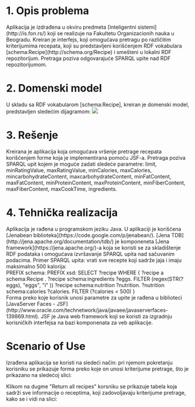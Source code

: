 <h1> 1. Opis problema </h1>
Aplikacija je izdrađena u okviru predmeta [Inteligentni sistemi](http://is.fon.rs/) koji se realizuje na Fakultetu Organizacionih nauka u Beogradu. Kreiran je interfejs, koji omogućava pretragu po različitim kriterijumima recepata, koji su predstavljeni korišćenjem RDF vokabulara [schema:Recipe](http://schema.org/Recipe) i smešteni u lokalni RDF repozitorijum. Pretraga poziva odgovarajuće SPARQL upite nad RDF repozitorijumom.	      

<h1> 2. Domenski model </h1>
U skladu sa RDF vokabularom [schema:Recipe], kreiran je domenski model, predstavljen sledećim dijagramom:
 
 <img src="https://github.com/jelicatus/InteligetniPretraga/blob/master/domenskiModelIntFinalni.png" />

<h1> 3. Rešenje </h1>
Kreirana je aplikacija koja omogućava vršenje pretrage recepata korišćenjem forme koja je implementirana pomoću JSF-a. Pretraga poziva SPARQL upit kojem je moguće zadati sledeće parametre: limit, minRatingValue, maxRatingValue, minCalories, maxCalories, mincarbohydrateContent, maxcarbohydrateContent, minFatContent, maxFatContent, minProteinContent, maxProteinContent, minFiberContent, maxFiberContent, maxCookTime, ingredients.

<h1> 4. Tehnička realizacija </h1>
Aplikacija je rađena u programskom jeziku Java.
U aplikaciji je korišćena [Jenabean biblioteka](https://code.google.com/p/jenabean/). [Jena TDB](http://jena.apache.org/documentation/tdb/) je komponeneta [Jena framework](https://jena.apache.org/)-a koja se koristi se za skladištenje RDF podataka i omogućava izvršavanje SPARQL upita nad sačuvanim podacima.
Primer SPARQL upita: vrati sve recepte koji sadrže jaja i imaju maksimalno 500 kalorija: <br/>
PREFIX schema: <http://schema.org/> PREFIX xsd: <http://www.w3.org/2001/XMLSchema#>SELECT ?recipe  WHERE { ?recipe a schema:Recipe . ?recipe schema:ingredients ?eggs. FILTER (regex(STR(?eggs), "eggs", "i" )) ?recipe schema:nutrition ?nutrition. ?nutrition schema:calories ?calories. FILTER (?calories < 500) } <br/>
Forma preko koje korisnik unosi parametre za upite je rađena u biblioteci [JavaServer Faces - JSF](http://www.oracle.com/technetwork/java/javaee/javaserverfaces-139869.html). JSF je Java web framework koji se koristi za izgradnju korisničkih interfejsa na bazi komponenata za veb aplikacije.

<h1> Scenario of Use </h1>
Izrađena aplikacija se koristi na sledeći način: pri njemom pokretanju korisniku se prikazuje forma preko koje on unosi kriterijume pretrage, što je prikazano na sledećoj slici:

Klikom na dugme "Return all recipes" korsniku se prikazuje tabela koja sadrži sve informacije o receptima, koji zadovoljavaju kriterijume pretrage, kako se i vidi na slici:



